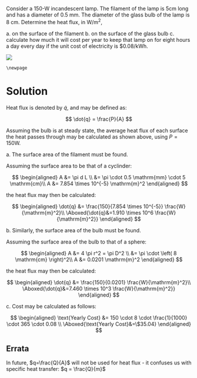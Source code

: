 Consider a 150-W incandescent lamp. The filament of the lamp is
$5 \mathrm{cm}$ long and has a diameter of $0.5 \mathrm{~mm} .$ The
diameter of the glass bulb of the lamp is $8 \mathrm{~cm} .$ Determine
the heat flux, in $\mathrm{W} / \mathrm{m}^{2}$,

a.  on the surface of the filament
b.  on the surface of the glass bulb
c.  calculate how much it will cost per year to keep that lamp on for
    eight hours a day every day if the unit cost of electricity is
    $\$ 0.08 / \mathrm{kWh}$.

![](!imgdir/ec6bd57c1ad796dc1589f734c0dcd8fc9153b6ee.png)

```{=tex}
\newpage
```
# Solution

Heat flux is denoted by $\dot{q}$, and may be defined as:

$$
\dot{q} = \frac{P}{A}
$$

Assuming the bulb is at steady state, the average heat flux of each
surface the heat passes through may be calculated as shown above, using
$P=150\mathrm{W}$.

a.  The surface area of the filament must be found.

Assuming the surface area to be that of a cyclinder:

$$
\begin{aligned}
    A &= \pi d  L \\
    &= \pi \cdot 0.5 \mathrm{mm} \cdot 5 \mathrm{cm}\\
    A &= 7.854 \times 10^{-5} \mathrm{m}^2
\end{aligned}
$$

the heat flux may then be calculated:

$$
\begin{aligned}
    \dot{q} &= \frac{150}{7.854 \times 10^{-5}} \frac{W}{\mathrm{m}^2}\\
    \Aboxed{\dot{q}&=1.910 \times 10^6 \frac{W}{\mathrm{m}^2}}
\end{aligned}
$$

b.  Similarly, the surface area of the bulb must be found.

Assuming the surface area of the bulb to that of a sphere:

$$
\begin{aligned}
    A &= 4 \pi r^2 = \pi D^2 \\
    &= \pi \cdot \left( 8 \mathrm{cm} \right)^2\\
    A &= 0.0201 \mathrm{m}^2
\end{aligned}
$$

the heat flux may then be calculated:

$$
\begin{aligned}
    \dot{q} &= \frac{150}{0.0201} \frac{W}{\mathrm{m}^2}\\
    \Aboxed{\dot{q}&=7.460 \times 10^3 \frac{W}{\mathrm{m}^2}}
\end{aligned}
$$

c.  Cost may be calculated as follows:

$$
\begin{aligned}
    \text{Yearly Cost} &= 150 \cdot 8 \cdot \frac{1}{1000} \cdot 365 \cdot 0.08 \\
    \Aboxed{\text{Yearly Cost}&=\$35.04}
\end{aligned}
$$

## Errata

In future, $q=\frac{Q}{A}$ will not be used for heat flux - it confuses
us with specific heat transfer: $q = \frac{Q}{m}$

